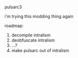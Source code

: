 pulsarc3

i'm trying this modding thing again

roadmap:
1. decompile intralism
2. deobfuscate intralism
3. ...?
4. make pulsarc out of intralism